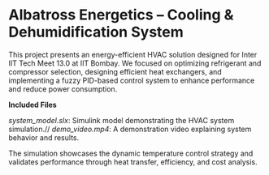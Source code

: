 # Albatross Energetics – Cooling & Dehumidification System
This project presents an energy-efficient HVAC solution designed for Inter IIT Tech Meet 13.0 at IIT Bombay. We focused on optimizing refrigerant and compressor selection, designing efficient heat exchangers, and implementing a fuzzy PID-based control system to enhance performance and reduce power consumption.

 **Included Files**

*system_model.slx*: Simulink model demonstrating the HVAC system simulation.//
*demo_video.mp4*: A demonstration video explaining system behavior and results.

The simulation showcases the dynamic temperature control strategy and validates performance through heat transfer, efficiency, and cost analysis.
